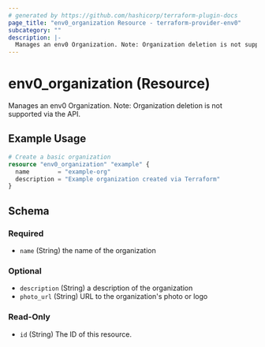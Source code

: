 ```yaml
---
# generated by https://github.com/hashicorp/terraform-plugin-docs
page_title: "env0_organization Resource - terraform-provider-env0"
subcategory: ""
description: |-
  Manages an env0 Organization. Note: Organization deletion is not supported via the API.
---
```


# env0_organization (Resource)

Manages an env0 Organization. Note: Organization deletion is not supported via the API.

## Example Usage

```terraform
# Create a basic organization
resource "env0_organization" "example" {
  name        = "example-org"
  description = "Example organization created via Terraform"
}
```

<!-- schema generated by tfplugindocs -->
## Schema

### Required

- `name` (String) the name of the organization

### Optional

- `description` (String) a description of the organization
- `photo_url` (String) URL to the organization's photo or logo

### Read-Only

- `id` (String) The ID of this resource.

